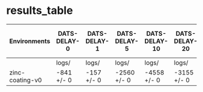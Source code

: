 # results_table
| Environments  |DATS-DELAY-0|DATS-DELAY-1|DATS-DELAY-5|DATS-DELAY-10|DATS-DELAY-20|DATS-DELAY-100-GPU|
|---------------|------------|------------|------------|-------------|-------------|------------------|
|               |logs/       |logs/       |logs/       |logs/        |logs/        |logs/             |
|zinc-coating-v0|-841 +/- 0  |-157 +/- 0  |-2560 +/- 0 |-4558 +/- 0  |-3155 +/- 0  |-2375 +/- 0       |
